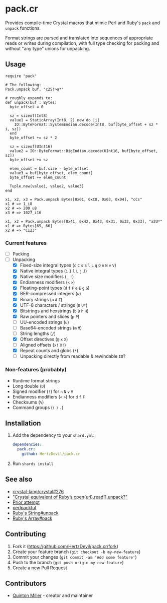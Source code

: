 # pack.cr

Provides compile-time Crystal macros that mimic Perl and Ruby's `pack` and
`unpack` functions.

Format strings are parsed and translated into sequences of appropriate reads or
writes during compilation, with full type checking for packing and without "any
type" unions for unpacking.

## Usage

```crystal
require "pack"

# The following:
Pack.unpack buf, "c2S!>a*"

# roughly expands to:
def unpack(buf : Bytes)
  byte_offset = 0

  sz = sizeof(Int8)
  value1 = StaticArray(Int8, 2).new do |i|
    IO::ByteFormat::SystemEndian.decode(Int8, buf[byte_offset + sz * i, sz])
  end
  byte_offset += sz * 2

  sz = sizeof(UInt16)
  value2 = IO::ByteFormat::BigEndian.decode(UInt16, buf[byte_offset, sz])
  byte_offset += sz

  elem_count = buf.size - byte_offset
  value3 = buf[byte_offset, elem_count]
  byte_offset += elem_count

  Tuple.new(value1, value2, value3)
end

x1, x2, x3 = Pack.unpack Bytes[0x01, 0xC8, 0x03, 0x04], "cCs"
x1 # => 1_i8
x2 # => 200_u8
x3 # => 1027_i16

x1, x2 = Pack.unpack Bytes[0x41, 0x42, 0x43, 0x31, 0x32, 0x33], "a2U*"
x1 # => Bytes[65, 66]
x2 # => "C123"
```

### Current features

* [ ] Packing
* [ ] Unpacking
  * [x] Fixed-size integral types (`c` `C` `s` `S` `l` `L` `q` `Q` `n` `N` `v` `V`)
  * [x] Native integral types (`i` `I` `l` `L` `j` `J`)
  * [x] Native size modifiers (`_` `!`)
  * [x] Endianness modifiers (`<` `>`)
  * [x] Floating-point types (`d` `f` `F` `e` `E` `g` `G`)
  * [x] BER-compressed integers (`w`)
  * [x] Binary strings (`a` `A` `Z`)
  * [x] UTF-8 characters / strings (`U` `U*`)
  * [x] Bitstrings and hexstrings (`b` `B` `h` `H`)
  * [x] Raw pointers and slices (`p` `P`)
  * [ ] UU-encoded strings (`u`)
  * [ ] Base64-encoded strings (`m` `M`)
  * [ ] String lengths (`/`)
  * [x] Offset directives (`@` `x` `X`)
  * [ ] Aligned offsets (`x!` `X!`)
  * [x] Repeat counts and globs (`*`)
  * [ ] Unpacking directly from readable & rewindable `IO`?

### Non-features (probably)

* Runtime format strings
* Long double (`D`)
* Signed modifier (`!`) for `n` `N` `v` `V`
* Endianness modifiers (`<` `>`) for `d` `f` `F`
* Checksums (`%`)
* Command groups (`(` `)` `.`)

## Installation

1. Add the dependency to your `shard.yml`:

   ```yaml
   dependencies:
     pack.cr:
       github: HertzDevil/pack.cr
   ```

2. Run `shards install`

## See also

* [crystal-lang/crystal#276](https://github.com/crystal-lang/crystal/issues/276)
* ["Crystal equivalent of Ruby’s open(url).read[].unpack?"](https://forum.crystal-lang.org/t/crystal-equivalent-of-rubys-open-url-read-unpack/2667)
* [Prior attempt](https://github.com/Fusion/crystal-pack)
* [perlpacktut](https://perldoc.perl.org/perlpacktut)
* [Ruby's String#unpack](https://ruby-doc.org/core-3.0.0/String.html#method-i-unpack)
* [Ruby's Array#pack](https://ruby-doc.org/core-3.0.0/Array.html#method-i-pack)

## Contributing

1. Fork it (<https://github.com/HertzDevil/pack.cr/fork>)
2. Create your feature branch (`git checkout -b my-new-feature`)
3. Commit your changes (`git commit -am 'Add some feature'`)
4. Push to the branch (`git push origin my-new-feature`)
5. Create a new Pull Request

## Contributors

* [Quinton Miller](https://github.com/HertzDevil) - creator and maintainer
